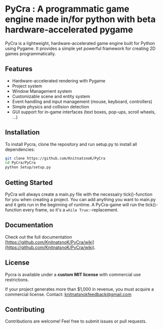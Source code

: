 # PyCra : A programmatic game engine made in/for python with beta hardware-accelerated pygame

PyCra is a lightweight, hardware-accelerated game engine built for Python using Pygame. 
It provides a simple yet powerful framework for creating 2D games programmatically.

## Features
- Hardware-accelerated rendering with Pygame
- Project system
- Window Management system
- Customizable scene and entity system
- Event handling and input management (mouse, keyboard, controllers)
- Simple physics and collision detection
- GUI support for in-game interfaces (text boxes, pop-ups, scroll wheels, ...)

## Installation
To install Pycra, clone the repository and run setup.py to install all dependencies:
```bash
git clone https://github.com/KnitnatsnoK/PyCra
cd PyCra/PyCra
python Setup/setup.py
```

## Getting Started
PyCra will always create a main.py file with the necessairy tick()-function for you when creating a project.
You can add anything you want to main.py and it gets run in the beginning of runtime.
A PyCra-game will run the tick()-function every frame, so it's a ```while True:```-replacement.

## Documentation
Check out the full documentation [https://github.com/KnitnatsnoK/PyCra/wiki](https://github.com/KnitnatsnoK/PyCra/wiki).

## License
Pycra is available under a **custom MIT license** with commercial use restrictions. 

If your project generates more than $1,000 in revenue, you must acquire a commercial license.
Contact: [knitnatsnokfeedback@gmail.com](mailto:knitnatsnokfeedback@gmail.com)

## Contributing
Contributions are welcome! Feel free to submit issues or pull requests.
